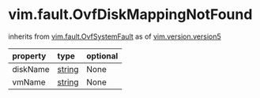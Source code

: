 vim.fault.OvfDiskMappingNotFound
================================
inherits from [vim.fault.OvfSystemFault](docs/vim.fault.OvfSystemFault.md)
as of [vim.version.version5](docs/vim.version.md)

| property | type | optional |
|:---------|:-----|:---------|
| diskName | [string](string.md "string") | None |
| vmName | [string](string.md "string") | None |

